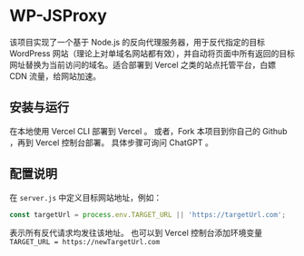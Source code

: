 # WP-JSProxy

该项目实现了一个基于 Node.js 的反向代理服务器，用于反代指定的目标 WordPress 网站（理论上对单域名网站都有效），并自动将页面中所有返回的目标网址替换为当前访问的域名。适合部署到 Vercel 之类的站点托管平台，白嫖 CDN 流量，给网站加速。

## 安装与运行

在本地使用 Vercel CLI 部署到 Vercel 。
或者，Fork 本项目到你自己的 Github ，再到 Vercel 控制台部署。
具体步骤可询问 ChatGPT 。
  
## 配置说明
  
  在 `server.js` 中定义目标网站地址，例如：
  ```js
  const targetUrl = process.env.TARGET_URL || 'https://targetUrl.com';
  ```
  表示所有反代请求均发往该地址。
  也可以到 Vercel 控制台添加环境变量 `TARGET_URL = https://newTargetUrl.com`
